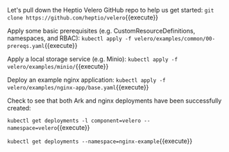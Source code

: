 Let's pull down the Heptio Velero GitHub repo to help us get started: `git clone https://github.com/heptio/velero`{{execute}}

Apply some basic prerequisites (e.g. CustomResourceDefinitions, namespaces, and RBAC): `kubectl apply -f velero/examples/common/00-prereqs.yaml`{{execute}}

Apply a local storage service (e.g. Minio): `kubectl apply -f velero/examples/minio/`{{execute}}

Deploy an example nginx application: `kubectl apply -f velero/examples/nginx-app/base.yaml`{{execute}}

Check to see that both Ark and nginx deployments have been successfully created:

`kubectl get deployments -l component=velero --namespace=velero`{{execute}}

`kubectl get deployments --namespace=nginx-example`{{execute}}
